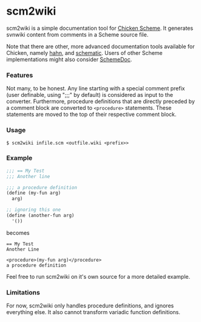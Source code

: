 # scm2wiki

scm2wiki is a simple documentation tool for [Chicken Scheme](https://call-cc.org/). It generates svnwiki content from comments in a Scheme source file.

Note that there are other, more advanced documentation tools available for Chicken, namely [hahn](https://wiki.call-cc.org/eggref/4/hahn), and [schematic](https://wiki.call-cc.org/eggref/4/schematic). Users of other Scheme implementations might also consider [SchemeDoc](http://people.cs.aau.dk/~normark/schemedoc/).

### Features

Not many, to be honest. Any line starting with a special comment prefix (user definable, using ";;;" by default) is considered as input to the converter. Furthermore, procedure definitions that are directly preceded by a comment block are converted to `<procedure>` statements. These statements are moved to the top of their respective comment block.

### Usage

`$ scm2wiki infile.scm <outfile.wiki <prefix>>`

### Example

```scheme
;;; == My Test
;;; Another line

;;; a procedure definition
(define (my-fun arg)
  arg)

;; ignoring this one
(define (another-fun arg)
  '())
```

becomes

```
== My Test
Another Line

<procedure>(my-fun arg)</procedure>
a procedure definition
```

Feel free to run scm2wiki on it's own source for a more detailed example.

### Limitations

For now, scm2wiki only handles procedure definitions, and ignores everything else. It also cannot transform variadic function definitions.